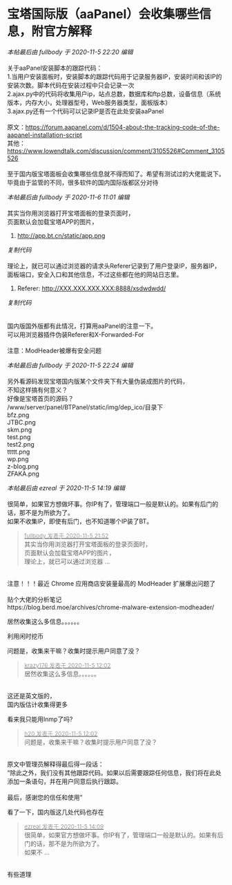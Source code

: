 # 宝塔国际版（aaPanel）会收集哪些信息，附官方解释


<i class="pstatus"> 本帖最后由 fullbody 于 2020-11-5 22:20 编辑 </i><br />
<br />
关于aaPanel安装脚本的跟踪代码：<br />
1.当用户安装面板时，安装脚本的跟踪代码用于记录服务器IP，安装时间和该IP的安装次数。脚本代码在安装过程中只会记录一次<br />
2.ajax.py中的代码将收集用户ip，站点总数，数据库和ftp总数，设备信息（系统版本，内存大小，处理器型号，Web服务器类型，面板版本）<br />
3.ajax.py还有一个代码可以记录IP是否在此处安装aaPanel<br />
<br />
原文：https://forum.aapanel.com/d/1504-about-the-tracking-code-of-the-aapanel-installation-script<br />
其他：https://www.lowendtalk.com/discussion/comment/3105526#Comment_3105526<br />
<br />
至于国内版宝塔面板会收集哪些信息就不得而知了。希望有测试过的大佬能说下。<br />
毕竟由于监管的不同，很多软件的国内国际版都区分对待

<i class="pstatus"> 本帖最后由 fullbody 于 2020-11-6 11:01 编辑 </i><br />
<br />
其实当你用浏览器打开宝塔面板的登录页面时，<br />
页面默认会加载宝塔APP的图片，<div class="blockcode"><div id="code_tee"><ol><li>http://app.bt.cn/static/app.png</ol></div><em onclick="copycode($('code_tee'));">复制代码</em></div><br />
理论上，就已可以通过浏览器的请求头Referer记录到了用户登录IP，服务器IP，面板端口，安全入口和其他信息，不过这些都在他的网站日志里。<br /><div class="blockcode"><div id="code_BWb"><ol><li>Referer: http://XXX.XXX.XXX.XXX:8888/xsdwdwdd/</ol></div><em onclick="copycode($('code_BWb'));">复制代码</em></div><br />
<br />
国内版国外版都有此情况，打算用aaPanel的注意一下。<br />
可以用浏览器插件伪装Referer和X-Forwarded-For<br />
<br />
注意：ModHeader被爆有安全问题

<i class="pstatus"> 本帖最后由 fullbody 于 2020-11-5 22:24 编辑 </i><br />
<br />
另外看源码发现宝塔国内版某个文件夹下有大量伪装成图片的代码，<br />
不知这样搞有何意义？<br />
好像是宝塔首页的源码？<br />
/www/server/panel/BTPanel/static/img/dep_ico/目录下<br />
bfz.png<br />
JTBC.png<br />
skm.png<br />
test.png<br />
test2.png<br />
ttttt.png<br />
wp.png<br />
z-blog.png<br />
ZFAKA.png<br />


<i class="pstatus"> 本帖最后由 ezreal 于 2020-11-5 14:19 编辑 </i><br />
<br />
很简单，如果官方想做坏事。你IP有了，管理端口一般是默认的。如果有后门的话，那不是为所欲为了。<br />
如果不收集IP，即使有后门，也不知道哪个IP装了BT。

<div class="quote"><blockquote><font size="2"><a href="https://www.hostloc.com/forum.php?mod=redirect&amp;goto=findpost&amp;pid=9408976&amp;ptid=762727" target="_blank"><font color="#999999">fullbody 发表于 2020-11-5 21:52</font></a></font><br />
其实当你用浏览器打开宝塔面板的登录页面时，<br />
页面默认会加载宝塔APP的图片，<br />
理论上，就已可以通过浏览器 ...</blockquote></div><br />
注意！！！最近 Chrome 应用商店安装量最高的 ModHeader 扩展爆出问题了<br />
<br />
贴个大佬的分析笔记<br />
https://blog.berd.moe/archives/chrome-malware-extension-modheader/<img id="aimg_yx0I9" onclick="zoom(this, this.src, 0, 0, 0)" class="zoom" src="https://cdn.jsdelivr.net/gh/hishis/forum-master/public/images/patch.gif" onmouseover="img_onmouseoverfunc(this)" onload="thumbImg(this)" border="0" alt="" />

居然收集这么多信息。。。。。。

利用闲时挖币

问题是，收集来干嘛？收集时提示用户同意了没？

<div class="quote"><blockquote><font size="2"><a href="https://www.hostloc.com/forum.php?mod=redirect&amp;goto=findpost&amp;pid=9405908&amp;ptid=762727" target="_blank"><font color="#999999">krazy176 发表于 2020-11-5 12:02</font></a></font><br />
居然收集这么多信息。。。。。。</blockquote></div><br />
这还是英文版的，<br />
国内版估计收集得更多

看来我只能用lnmp了吗?

<div class="quote"><blockquote><font size="2"><a href="https://www.hostloc.com/forum.php?mod=redirect&amp;goto=findpost&amp;pid=9405905&amp;ptid=762727" target="_blank"><font color="#999999">h20 发表于 2020-11-5 12:02</font></a></font><br />
问题是，收集来干嘛？收集时提示用户同意了没？</blockquote></div><br />
原文中管理员解释得最后得一段话：<br />
“除此之外，我们没有其他跟踪代码。如果以后需要跟踪任何信息，我们将在此处添加一条语句，并在用户同意后执行跟踪。<br />
<br />
最后，感谢您的信任和使用”

看了一下，国内版这几处代码也存在

<div class="quote"><blockquote><font size="2"><a href="https://www.hostloc.com/forum.php?mod=redirect&amp;goto=findpost&amp;pid=9406485&amp;ptid=762727" target="_blank"><font color="#999999">ezreal 发表于 2020-11-5 14:09</font></a></font><br />
很简单，如果官方想做坏事。你IP有了，管理端口一般是默认的。如果有后门的话，那不是为所欲为了。<br />
如果不 ...</blockquote></div><br />
有些道理
